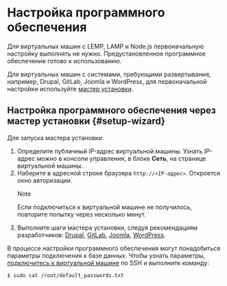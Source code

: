 # Настройка программного обеспечения

Для виртуальных машин с LEMP, LAMP и Node.js первоначальную настройку выполнять не нужно. Предустановленное программное обеспечение готово к использованию.

Для виртуальных машин с системами, требующими развертывания, например, Drupal, GitLab, Joomla и WordPress, для первоначальной настройки используйте [мастер установки](#setup-wizard).

## Настройка программного обеспечения через мастер установки {#setup-wizard}

Для запуска мастера установки:

1. Определите публичный IP-адрес виртуальной машины. Узнать IP-адрес можно в консоли управления, в блоке **Сеть**, на странице виртуальной машины.
1. Наберите в адресной строке браузера `http://<IP-адрес>`. Откроется окно авторизации.
    > [!NOTE]
    >
    > Если подключиться к виртуальной машине не получилось, повторите попытку через несколько минут.
1. Выполните шаги мастера установки, следуя рекомендациям разработчиков: [Drupal](https://drupal.org/), [GitLab](https://about.gitlab.com), [Joomla](https://joomla.org/), [WordPress](https://wordpress.org/).

В процессе настройки программного обеспечения могут понадобиться параметры подключения к базе данных. Чтобы узнать параметры, [подключитесь к виртуальной машине](operate.md) по SSH и выполните команду:

```
$ sudo cat /root/default_passwords.txt
```

